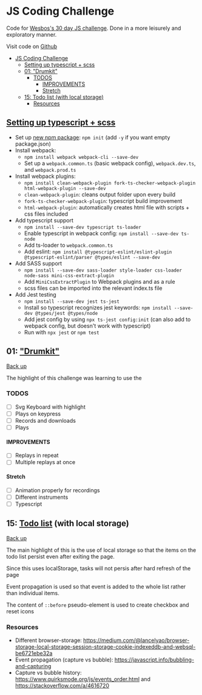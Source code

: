 # JS Coding Challenge

Code for [Wesbos's 30 day JS challenge](https://javascript30.com). Done in a more leisurely and exploratory manner.

Visit code on [Github](https://github.com/cssherry/jschallenge)

- [JS Coding Challenge](#js-coding-challenge)
  - [Setting up typescript + scss](#setting-up-typescript--scss)
  - [01: "Drumkit"](#01-drumkit)
    - [TODOS](#todos)
      - [IMPROVEMENTS](#improvements)
      - [Stretch](#stretch)
  - [15: Todo list (with local storage)](#15-todo-list-with-local-storage)
    - [Resources](#resources)


## [Setting up typescript + scss](https://javascript.plainenglish.io/webpack-in-2021-typescript-jest-sass-eslint-7b4640842e27)

- Set up [new npm package](https://docs.npmjs.com/cli/v7/commands/npm-init): `npm init` (add `-y` if you want empty package.json)
- Install webpack:
  - `npm install webpack webpack-cli --save-dev`
  - Set up a `webpack.common.ts` (basic webpack config), `webpack.dev.ts`, and `webpack.prod.ts`
- Install webpack plugins:
  - `npm install clean-webpack-plugin fork-ts-checker-webpack-plugin html-webpack-plugin --save-dev`
  - `clean-webpack-plugin`: cleans output folder upon every build
  - `fork-ts-checker-webpack-plugin`: typescript build improvement
  - `html-webpack-plugin`: automatically creates html file with scripts + css files included
- Add typescript support
  - `npm install --save-dev typescript ts-loader`
  - Enable typescript in webpack config: `npm install --save-dev ts-node`
  - Add ts-loader to `webpack.common.ts`
  - Add eslint: `npm install @typescript-eslint/eslint-plugin @typescript-eslint/parser @types/eslint --save-dev`
- Add SASS support
  - `npm install --save-dev sass-loader style-loader css-loader node-sass mini-css-extract-plugin`
  - Add `MiniCssExtractPlugin` to Webpack plugins and as a rule
  - scss files can be imported into the relevant index.ts file
- Add Jest testing
  - `npm install --save-dev jest ts-jest`
  - Install so typescript recognizes jest keywords: `npm install --save-dev @types/jest @types/node`
  - Add jest config by using `npx ts-jest config:init` (can also add to webpack config, but doesn't work with typescript)
  - Run with `npx jest` or `npm test`

## 01: ["Drumkit"](01-drumkit.html)

[Back up](#js-coding-challenge)

The highlight of this challenge was learning to use the

### TODOS

- [ ] Svg Keyboard with highlight
- [ ] Plays on keypress
- [ ] Records and downloads
- [ ] Plays

#### IMPROVEMENTS

- [ ] Replays in repeat
- [ ] Multiple replays at once

#### Stretch

- [ ] Animation properly for recordings
- [ ] Different instruments
- [ ] Typescript

## 15: [Todo list](15-todolist.html) (with local storage)

[Back up](#js-coding-challenge)

The main highlight of this is the use of local storage so that the items on the todo list persist even after exiting the page.

Since this uses localStorage, tasks will not persis after hard refresh of the page

Event propagation is used so that event is added to the whole list rather than individual items.

The content of `::before` pseudo-element is used to create checkbox and reset icons

### Resources

- Different browser-storage: <https://medium.com/@lancelyao/browser-storage-local-storage-session-storage-cookie-indexeddb-and-websql-be6721ebe32a>
- Event propagation (capture vs bubble): <https://javascript.info/bubbling-and-capturing>
- Capture vs bubble history: <https://www.quirksmode.org/js/events_order.html> and <https://stackoverflow.com/a/4616720>
